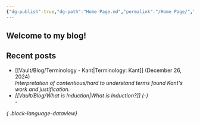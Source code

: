 ```yaml
---
{"dg-publish":true,"dg-path":"Home Page.md","permalink":"/Home Page/","tags":["gardenEntry"],"created":"2024-12-21T20:35:51.089-05:00","updated":"2024-12-27T18:49:46.480-05:00"}
---
```


## Welcome to my blog! 


## Recent posts
- [[Vault/Blog/Terminology - Kant\|Terminology: Kant]] (December 26, 2024)<br><i>Interpretation of contentious/hard to understand terms found Kant's work and justification.<i /><br />
- [[Vault/Blog/What is Induction\|What is Induction?]] (\-)<br><i>\-<i /><br />

{ .block-language-dataview}